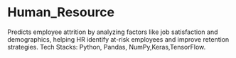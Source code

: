 # Human_Resource
Predicts employee attrition by analyzing factors like job satisfaction and demographics, helping HR identify at-risk employees and improve retention strategies. Tech Stacks: Python, Pandas, NumPy,Keras,TensorFlow.
